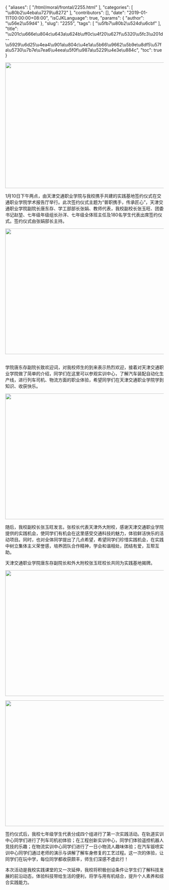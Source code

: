 {
    "aliases": [
        "/html/moral/frontal/2255.html"
    ],
    "categories": [
        "\u80b2\u4eba\u7279\u8272"
    ],
    "contributors": [],
    "date": "2019-01-11T00:00:00+08:00",
    "isCJKLanguage": true,
    "params": {
        "author": "\u56e2\u59d4"
    },
    "slug": "2255",
    "tags": [
        "\u5fb7\u80b2\u524d\u6cbf"
    ],
    "title": "\u201c\u666e\u804c\u643a\u624b\uff0c\u4f20\u627f\u5320\u5fc3\u201d--\u5929\u6d25\u4ea4\u901a\u804c\u4e1a\u5b66\u9662\u5b9e\u8df5\u57fa\u5730\u7b7e\u7ea6\u4eea\u5f0f\u987a\u5229\u4e3e\u884c",
    "toc": true
}



<img
    src="https://cdn.tfls.online/mirror/full/4ab2fac90152d197d9043d8080664a3b5195caca.jpg"
    style="display:block;margin-left:auto;margin-right:auto;"
    decoding="async"
    fetchpriority="auto"
    loading="lazy"
    height="400"
    width="600"
/>




1月10日下午两点，由天津交通职业学院与我校携手共建的实践基地签约仪式在交通职业学院学术报告厅举行。此次签约仪式主题为“普职携手，传承匠心”，天津交通职业学院副院长唐东存、学工部部长张娟、教师代表，我校副校长张玉旺、团委书记赵堃、七年级年级组长孙洋、七年级全体班主任及180名学生代表出席签约仪式。签约仪式由张娟部长主持。





<img
    src="https://cdn.tfls.online/mirror/full/fc9ee2c611cf04ce6bb831abb11f0bbff19b0562.jpg"
    style="display:block;margin-left:auto;margin-right:auto;"
    decoding="async"
    fetchpriority="auto"
    loading="lazy"
    height="400"
    width="600"
/>    




学院唐东存副院长致欢迎词，对我校师生的到来表示热烈欢迎，接着对天津交通职业学院做了简单的介绍，同学们在这里可以参观实训中心，了解汽车装配自动化生产线，进行列车司机、物流方面的职业体验，希望同学们在天津交通职业学院学到知识、收获快乐。





<img
    src="https://cdn.tfls.online/mirror/full/78dedaa2e20765daa8af943da0e60ab51ca75d99.jpg"
    style="display:block;margin-left:auto;margin-right:auto;"
    decoding="async"
    fetchpriority="auto"
    loading="lazy"
    height="400"
    width="600"
/>




随后，我校副校长张玉旺发言。张校长代表天津外大附校，感谢天津交通职业学院提供的实践机会，使同学们有机会在这里感受交通科技的魅力，体验鲜活快乐的活动项目。同时，也对全体同学提出了几点希望，希望同学们珍惜实践机会，在实践中树立集体主义荣誉感，培养团队合作精神，学会和谐相处，团结有爱，互帮互助。




天津交通职业学院唐东存副院长和外大附校张玉旺校长共同为实践基地揭牌。





<img
    src="https://cdn.tfls.online/mirror/full/d57d56fb9a38ff0571ee49855c2811ed4d504acb.jpg"
    style="display:block;margin-left:auto;margin-right:auto;"
    decoding="async"
    fetchpriority="auto"
    loading="lazy"
    height="400"
    width="600"
/>  






  







<img
    src="https://cdn.tfls.online/mirror/full/b1c874d76d56097a62e72fed01d0d4bf1780be00.jpg"
    style="display:block;margin-left:auto;margin-right:auto;"
    decoding="async"
    fetchpriority="auto"
    loading="lazy"
    height="400"
    width="600"
/>  






  





签约仪式后，我校七年级学生代表分成四个组进行了第一次实践活动。在轨道实训中心同学们进行了列车司机初体验；在工程创新实训中心，同学们体验遥控机器人竞技的乐趣；在物流实训中心同学们进行了一日小物流人趣味体验；在汽车钣喷实训中心同学们通过老师的演示与讲解了解车身修复的工艺过程。这一次的体验，让同学们在玩中学，每位同学都收获颇丰，师生们深感不虚此行！




本次活动是我校实践课堂的又一次延伸，我校将积极创设条件让学生们了解科技发展的前沿动态，体验科技带给生活的便利，将学与用有机结合，提升个人素养和综合实践能力。




